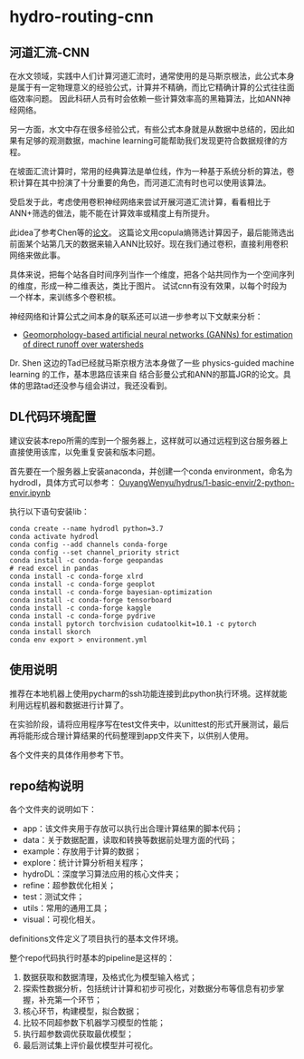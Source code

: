 # hydro-routing-cnn
 ## 河道汇流-CNN

在水文领域，实践中人们计算河道汇流时，通常使用的是马斯京根法，此公式本身是属于有一定物理意义的经验公式，计算并不精确，而比它精确计算的公式往往面临效率问题。
因此科研人员有时会依赖一些计算效率高的黑箱算法，比如ANN神经网络。

另一方面，水文中存在很多经验公式，有些公式本身就是从数据中总结的，因此如果有足够的观测数据，machine learning可能帮助我们发现更符合数据规律的方程。

在坡面汇流计算时，常用的经典算法是单位线，作为一种基于系统分析的算法，卷积计算在其中扮演了十分重要的角色，而河道汇流有时也可以使用该算法。

受启发于此，考虑使用卷积神经网络来尝试开展河道汇流计算，看看相比于ANN+筛选的做法，能不能在计算效率或精度上有所提升。

此idea了参考Chen等的[论文](https://ascelibrary.org/doi/abs/10.1061/(ASCE)HE.1943-5584.0000932)。
这篇论文用copula熵筛选计算因子，最后能筛选出前面某个站第几天的数据来输入ANN比较好。现在我们通过卷积，直接利用卷积网络来做此事。

具体来说，把每个站各自时间序列当作一个维度，把各个站共同作为一个空间序列的维度，形成一种二维表达，类比于图片。
试试cnn有没有效果，以每个时段为一个样本，来训练多个卷积核。

神经网络和计算公式之间本身的联系还可以进一步参考以下文献来分析：

- [Geomorphology-based artificial neural networks (GANNs) for estimation of direct runoff over watersheds](https://doi.org/10.1016/S0022-1694(02)00313-X)

Dr. Shen 这边的Tad已经就马斯京根方法本身做了一些 physics-guided machine learning 的工作，基本思路应该来自 结合彭曼公式和ANN的那篇JGR的论文。具体的思路tad还没参与组会讲过，我还没看到。


## DL代码环境配置

建议安装本repo所需的库到一个服务器上，这样就可以通过远程到这台服务器上直接使用该库，以免重复安装和版本问题。

首先要在一个服务器上安装anaconda，并创建一个conda environment，命名为hydrodl，具体方式可以参考：
[OuyangWenyu/hydrus/1-basic-envir/2-python-envir.ipynb](https://github.com/OuyangWenyu/hydrus/blob/master/1-basic-envir/2-python-envir.ipynb)

执行以下语句安装lib：

```Shell
conda create --name hydrodl python=3.7
conda activate hydrodl
conda config --add channels conda-forge
conda config --set channel_priority strict
conda install -c conda-forge geopandas
# read excel in pandas
conda install -c conda-forge xlrd
conda install -c conda-forge geoplot
conda install -c conda-forge bayesian-optimization
conda install -c conda-forge tensorboard
conda install -c conda-forge kaggle
conda install -c conda-forge pydrive
conda install pytorch torchvision cudatoolkit=10.1 -c pytorch
conda install skorch
conda env export > environment.yml
```

## 使用说明

推荐在本地机器上使用pycharm的ssh功能连接到此python执行环境。这样就能利用远程机器和数据进行计算了。

在实验阶段，请将应用程序写在test文件夹中，以unittest的形式开展测试，最后再将能形成合理计算结果的代码整理到app文件夹下，以供别人使用。

各个文件夹的具体作用参考下节。

## repo结构说明

各个文件夹的说明如下：

- app：该文件夹用于存放可以执行出合理计算结果的脚本代码；
- data：关于数据配置，读取和转换等数据前处理方面的代码；
- example：存放用于计算的数据；
- explore：统计计算分析相关程序；
- hydroDL：深度学习算法应用的核心文件夹；
- refine：超参数优化相关；
- test：测试文件；
- utils：常用的通用工具；
- visual：可视化相关。

definitions文件定义了项目执行的基本文件环境。

整个repo代码执行时基本的pipeline是这样的：

1. 数据获取和数据清理，及格式化为模型输入格式；
2. 探索性数据分析，包括统计计算和初步可视化，对数据分布等信息有初步掌握，补充第一个环节；
3. 核心环节，构建模型，拟合数据；
4. 比较不同超参数下机器学习模型的性能；
5. 执行超参数调优获取最优模型；
6. 最后测试集上评价最优模型并可视化。
